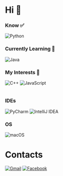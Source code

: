 # Hi 👋

<h3 align="left">Know ✅</h3>

![Python](https://img.shields.io/badge/python-3670A0?style=for-the-badge&logo=python&logoColor=ffdd54)

<h3 align="left">Currently Learning 📖</h3>

![Java](https://img.shields.io/badge/java-%23ED8B00.svg?style=for-the-badge&logo=openjdk&logoColor=white)

<h3 align="left">My Interests 🌟</h3>

![C++](https://img.shields.io/badge/c++-%2300599C.svg?style=for-the-badge&logo=c%2B%2B&logoColor=white)
![JavaScript](https://img.shields.io/badge/javascript-%23323330.svg?style=for-the-badge&logo=javascript&logoColor=%23F7DF1E)

#

<h3 align="left">IDEs</h3>

![PyCharm](https://img.shields.io/badge/pycharm-143?style=for-the-badge&logo=pycharm&logoColor=black&color=black&labelColor=green)
![IntelliJ IDEA](https://img.shields.io/badge/IntelliJIDEA-000000.svg?style=for-the-badge&logo=intellij-idea&logoColor=white)

<h3 align="left">OS</h3>

![macOS](https://img.shields.io/badge/mac%20os-000000?style=for-the-badge&logo=macos&logoColor=F0F0F0)

#

<h1 align="left">Contacts</h1>

[![Gmail](https://img.shields.io/badge/Gmail-D14836?style=for-the-badge&logo=gmail&logoColor=white)](https://docs.google.com/spreadsheets/d/15K1Z5yPguqk_nRkZ_0rQ2M9FH6IWBzMcWIye2P4PM_g/edit?usp=sharing)
[![Facebook](https://img.shields.io/badge/Facebook-%231877F2.svg?style=for-the-badge&logo=Facebook&logoColor=white)](https://www.facebook.com/khongnat.baibua.9)
